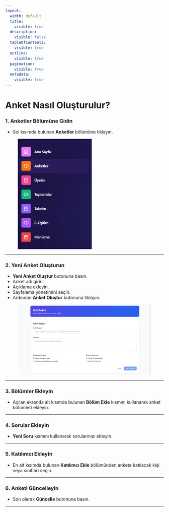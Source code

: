 ```yaml
---
layout:
  width: default
  title:
    visible: true
  description:
    visible: false
  tableOfContents:
    visible: true
  outline:
    visible: true
  pagination:
    visible: true
  metadata:
    visible: true
---
```


# Anket Nasıl Oluşturulur?

### 1. Anketler Bölümüne Gidin

* Sol kısımda bulunan **Anketler** bölümüne tıklayın.

<figure><img src="../../.gitbook/assets/Ekran görüntüsü 2025-09-02 120840.png" alt="" width="235"><figcaption></figcaption></figure>

***

### 2. Yeni Anket Oluşturun

* **Yeni Anket Oluştur** butonuna basın.
* Anket adı girin.
* Açıklama ekleyin.
* Sayfalama yönetimini seçin.
* Ardından **Anket Oluştur** butonuna tıklayın.

<figure><img src="../../.gitbook/assets/anket.png" alt="" width="563"><figcaption></figcaption></figure>

***

### 3. Bölümler Ekleyin

* Açılan ekranda alt kısımda bulunan **Bölüm Ekle** kısmını kullanarak anket bölümleri ekleyin.

***

### 4. Sorular Ekleyin

* **Yeni Soru** kısmını kullanarak sorularınızı ekleyin.

***

### 5. Katılımcı Ekleyin

* En alt kısımda bulunan **Katılımcı Ekle** bölümünden ankete katılacak kişi veya sınıfları seçin.

***

### 6. Anketi Güncelleyin

* Son olarak **Güncelle** butonuna basın.

***
